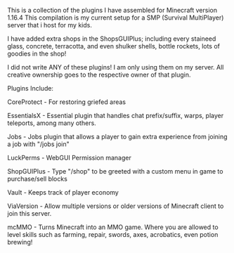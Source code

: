 This is a collection of the plugins I have assembled for Minecraft version 1.16.4
This compilation is my current setup for a SMP (Survival MultiPlayer) server that i host for my kids.

I have added extra shops in the ShopsGUIPlus; including every staineed glass, concrete, terracotta, and even shulker shells, bottle rockets, lots of goodies in the shop!

I did not write ANY of these plugins!  I am only using them on my server.  All creative ownership goes to the respective owner of that plugin.

Plugins Include:

CoreProtect - For restoring griefed areas

EssentialsX - Essential plugin that handles chat prefix/suffix, warps, player teleports, among many others.

Jobs - Jobs plugin that allows a player to gain extra experience from joining a job with "/jobs join"

LuckPerms - WebGUI Permission manager

ShopGUIPlus - Type "/shop" to be greeted with a custom menu in game to purchase/sell blocks

Vault - Keeps track of player economy

ViaVersion - Allow multiple versions or older versions of Minecraft client to join this server.

mcMMO - Turns Minecraft into an MMO game. Where you are allowed to level skills such as farming, repair, swords, axes, acrobatics, even potion brewing!



